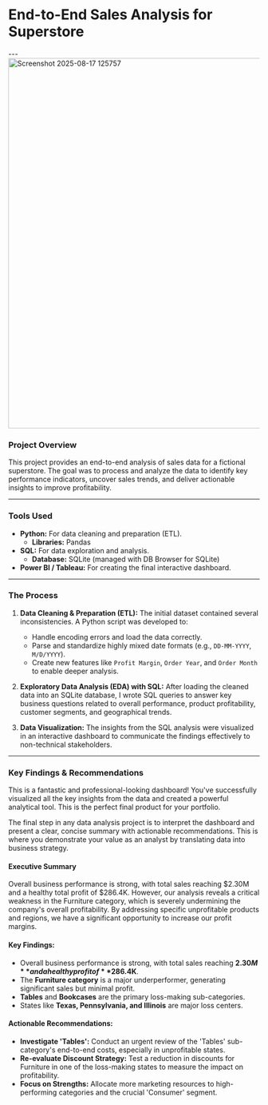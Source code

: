 # End-to-End Sales Analysis for Superstore

---<img width="1318" height="741" alt="Screenshot 2025-08-17 125757" src="https://github.com/user-attachments/assets/cf332c8a-7bdf-4138-a37a-1904d51b69f6" />

### Project Overview

This project provides an end-to-end analysis of sales data for a fictional superstore. The goal was to process and analyze the data to identify key performance indicators, uncover sales trends, and deliver actionable insights to improve profitability.

---

### Tools Used

* **Python:** For data cleaning and preparation (ETL).
    * **Libraries:** Pandas
* **SQL:** For data exploration and analysis.
    * **Database:** SQLite (managed with DB Browser for SQLite)
* **Power BI / Tableau:** For creating the final interactive dashboard.

---

### The Process

1.  **Data Cleaning & Preparation (ETL):** The initial dataset contained several inconsistencies. A Python script was developed to:
    * Handle encoding errors and load the data correctly.
    * Parse and standardize highly mixed date formats (e.g., `DD-MM-YYYY`, `M/D/YYYY`).
    * Create new features like `Profit Margin`, `Order Year`, and `Order Month` to enable deeper analysis.

2.  **Exploratory Data Analysis (EDA) with SQL:** After loading the cleaned data into an SQLite database, I wrote SQL queries to answer key business questions related to overall performance, product profitability, customer segments, and geographical trends.

3.  **Data Visualization:** The insights from the SQL analysis were visualized in an interactive dashboard to communicate the findings effectively to non-technical stakeholders.

---

### Key Findings & Recommendations

This is a fantastic and professional-looking dashboard! You've successfully visualized all the key insights from the data and created a powerful analytical tool. This is the perfect final product for your portfolio.

The final step in any data analysis project is to interpret the dashboard and present a clear, concise summary with actionable recommendations. This is where you demonstrate your value as an analyst by translating data into business strategy.

#### Executive Summary
Overall business performance is strong, with total sales reaching $2.30M and a healthy total profit of $286.4K.
However, our analysis reveals a critical weakness in the Furniture category, which is severely undermining the company's overall profitability.
By addressing specific unprofitable products and regions, we have a significant opportunity to increase our profit margins.


#### **Key Findings:**
* Overall business performance is strong, with total sales reaching **$2.30M** and a healthy profit of **$286.4K**.
* The **Furniture category** is a major underperformer, generating significant sales but minimal profit.
* **Tables** and **Bookcases** are the primary loss-making sub-categories.
* States like **Texas, Pennsylvania, and Illinois** are major loss centers.

#### **Actionable Recommendations:**
* **Investigate 'Tables':** Conduct an urgent review of the 'Tables' sub-category's end-to-end costs, especially in unprofitable states.
* **Re-evaluate Discount Strategy:** Test a reduction in discounts for Furniture in one of the loss-making states to measure the impact on profitability.
* **Focus on Strengths:** Allocate more marketing resources to high-performing categories and the crucial 'Consumer' segment.
